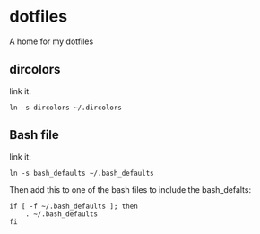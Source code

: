 dotfiles
========

A home for my dotfiles

## dircolors

link it:

```
ln -s dircolors ~/.dircolors
```

## Bash file

link it:

```
ln -s bash_defaults ~/.bash_defaults
```

Then add this to one of the bash files to include the bash_defalts:

```
if [ -f ~/.bash_defaults ]; then
    . ~/.bash_defaults
fi
```
